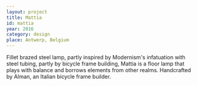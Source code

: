 ```yaml
---
layout: project
title: Mattia
id: mattia
year: 2016
category: design
place: Antwerp, Belgium
---
```


Fillet brazed steel lamp, partly inspired by Modernism's infatuation with steel tubing, partly by bicycle frame building, Mattia is a floor lamp that plays with balance and borrows elements from other realms. Handcrafted by Alman, an Italian bicycle frame builder. 
